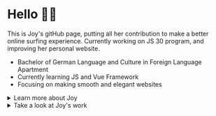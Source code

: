 # Hello 👋🏻

This is Joy's gitHub page, putting all her contribution to make a better online surfing experience. Currently working on JS 30 program, and improving her personal website.

- Bachelor of German Language and Culture in Foreign Language Apartment
- Currently learning JS and Vue Framework
- Focusing on making smooth and elegant websites

<details>
<summary>Learn more about Joy</summary>
</br>
</br>

<div style="text-align:center;">

**Joy's todoist stats**
<!-- TODO-IST:START -->
🏆  100 Karma Points           
🌸  Completed 2 tasks today           
✅  Completed 2 tasks so far           
⏳  Longest streak is 0 days
<!-- TODO-IST:END -->

</div>

### Joy's GitHub Stats

[![Joy's GitHub stats](https://github-readme-stats.vercel.app/api?username=Joy-port&count_private=true&show_icons=true&theme=ayu-mirage)](https://github.com/Joy-port/github-readme-stats)

### Top Languages Card

[![Top Langs](https://github-readme-stats.vercel.app/api/top-langs/?username=Joy-port&layout=compact&langs_count=4&theme=ayu-mirage)](https://github.com/Joy-port/github-readme-stats)
</details>

<details>
<summary>Take a look at Joy's work</summary>

[![Readme Card](https://github-readme-stats.vercel.app/api/pin/?username=Joy-port&repo=github-readme-stats&theme=ayu-mirage&show_owner=true)](https://github.com/Joy-port/github-readme-stats)

[![Joy's wakatime stats](https://github-readme-stats.vercel.app/api/wakatime?username=Joy-port)](https://github.com/Joy-port/github-readme-stats)


</details>